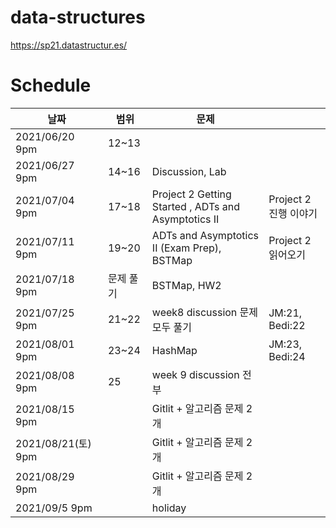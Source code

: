 # data-structures
https://sp21.datastructur.es/


# Schedule

|날짜|범위|문제|   |
|---|---|---|---|
|2021/06/20 9pm|12~13|   |   | 
|2021/06/27 9pm|14~16|Discussion, Lab|   |   
|2021/07/04 9pm|17~18|Project 2 Getting Started	, ADTs and Asymptotics II| Project 2 진행 이야기|
|2021/07/11 9pm|19~20|ADTs and Asymptotics II (Exam Prep), BSTMap|  Project 2 읽어오기  |
|2021/07/18 9pm|문제 풀기| BSTMap, HW2 |   |
|2021/07/25 9pm|21~22| week8 discussion 문제 모두 풀기| JM:21, Bedi:22  |
|2021/08/01 9pm|23~24| HashMap  | JM:23, Bedi:24 |
|2021/08/08 9pm|25| week 9 discussion 전부  | |
|2021/08/15 9pm|| Gitlit + 알고리즘 문제 2개 | |
|2021/08/21(토) 9pm|| Gitlit + 알고리즘 문제 2개 | |
|2021/08/29 9pm|| Gitlit + 알고리즘 문제 2개 | |
|2021/09/5 9pm|| holiday | |
